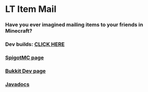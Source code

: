 # LT Item Mail
### Have you ever imagined mailing items to your friends in Minecraft?
### Dev builds: [CLICK HERE](https://jenkins.gmj.net.br/job/LTItemMail/)
###
### [SpigotMC page](https://www.spigotmc.org/resources/62294/)
### [Bukkit Dev page](https://dev.bukkit.org/projects/lt-item-mail)
### [Javadocs](https://leothawne.github.io/javadocs/LTItemMail/)

